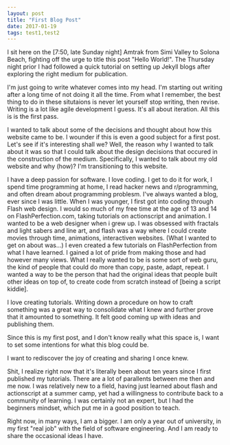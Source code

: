 ```yaml
---
layout: post
title: "First Blog Post"
date: 2017-01-19
tags: test1,test2
---
```


I sit here on the [7:50, late Sunday night] Amtrak from Simi Valley to Solona Beach, fighting off the urge to title this post "Hello World!". 
The Thursday night prior I had followed a quick tutorial on setting up Jekyll blogs after exploring the right medium for publication. 

I'm just going to write whatever comes into my head. I'm starting out writing after a long time of not doing it all the time. 
From what I remember, the best thing to do in these situtaions is never let yourself stop writing, then revise. 
Writing is a lot like agile development I guess. It's all about iteration. All this is is the first pass. 

I wanted to talk about some of the decisions and thought about how this website came to be. I wounder if this is even a good subject for a first post. 
Let's see if it's interesting shall we? 
Well, the reason why I wanted to talk about it was so that I could talk about the design decisions that occured in the construction of the medium. 
Specifically, I wanted to talk about my old website and why (how)? I'm transitioning to this website. 

I have a deep passion for software. I love coding. I get to do it for work, I spend time programming at home, I read hacker news and r/programming, and often dream about programming problesm. 
I've always wanted a blog, ever since I was little. When I was younger, I first got into coding through Flash web design. I would so much of my free time at the age of 13 and 14 on FlashPerfection.com, taking tutorials on actionscript and animation. I wanted to be a web designer when i grew up. 
I was obsessed with fractals and light sabers and line art, and flash was a way where I could create movies through time, animations, interactiven websites. 
(What I wanted to get on about was...) I even created a few tutorials on FlashPerfection from what I have learned. 
I gained a lot of pride from making those and had however many views. What I really wanted to be is some sort of web guru, the kind of people that could do more than copy, paste, adapt, repeat. 
I wanted a way to be the person that had the original ideas that people built other ideas on top of, to create code from scratch instead of [being a script kiddie].

I love creating tutorials. Writing down a procedure on how to craft something was a great way to consolidate what I knew and further prove that it amounted to something. 
It felt good coming up with ideas and publishing them.



Since this is my first post, and I don't know really what this space is, I want to set some intentions for what this blog could be. 

I want to rediscover the joy of creating and sharing I once knew. 
 
Shit, I realize right now that it's literally been about ten years since I first published my tutorials. 
There are a lot of parallents between me then and me now. I was relatively new to a field, having just learned about flash and actionscript at a summer camp, yet had a willingness to contribute back to a community of learning. 
I was certainly not an expert, but I had the beginners mindset, which put me in a good position to teach. 

Right now, in many ways, I am a bigger. I am only a year out of university, in my first "real job" with the field of software engineering.
And I am ready to share the occasional ideas I have. 
